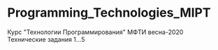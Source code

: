# Programming_Technologies_MIPT
Курс "Технологии Программирования" МФТИ весна-2020<br>
Технические задания 1...5
